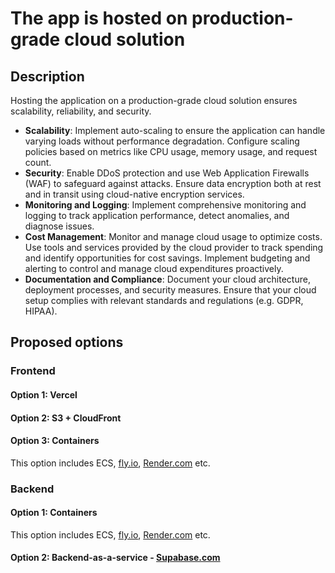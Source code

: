 # The app is hosted on production-grade cloud solution

## Description

Hosting the application on a production-grade cloud solution ensures scalability, reliability, and security.

- **Scalability**: Implement auto-scaling to ensure the application can handle varying loads without performance degradation. Configure scaling policies based on metrics like CPU usage, memory usage, and request count.
- **Security**: Enable DDoS protection and use Web Application Firewalls (WAF) to safeguard against attacks. Ensure data encryption both at rest and in transit using cloud-native encryption services.
- **Monitoring and Logging**: Implement comprehensive monitoring and logging to track application performance, detect anomalies, and diagnose issues.
- **Cost Management**: Monitor and manage cloud usage to optimize costs. Use tools and services provided by the cloud provider to track spending and identify opportunities for cost savings. Implement budgeting and alerting to control and manage cloud expenditures proactively.
- **Documentation and Compliance**: Document your cloud architecture, deployment processes, and security measures. Ensure that your cloud setup complies with relevant standards and regulations (e.g. GDPR, HIPAA).
## Proposed options
### Frontend

#### Option 1: Vercel

#### Option 2: S3 + CloudFront

#### Option 3: Containers

This option includes ECS, [fly.io](fly.io), [Render.com](render.com) etc.


### Backend

#### Option 1: Containers

This option includes ECS, [fly.io](fly.io), [Render.com](render.com) etc.

#### Option 2: Backend-as-a-service - [Supabase.com](supabase.com)